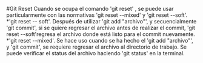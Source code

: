 #Git Reset
Cuando se ocupa el comando 'git reset' , se puede usar particularmente con las normativas 'git reset --mixed' y 'git reset --soft'.
*'git reset -- soft'. Después de utilizar 'git add "archivo"', y secuencialmente 'git commit', si se quiere regresar el archivo antes de realizar el commit, 'git reset --soft'regresa el archivo donde está listo para el commit nuevamente.
*'git reset --mixed'. Se hace uso cuando se ha hecho el 'git add "archivo"', y 'git commit', se requiere regresar el archivo al directorio de trabajo. Se puede verificar el status del archivo haciendo 'git status' en la terminal.
